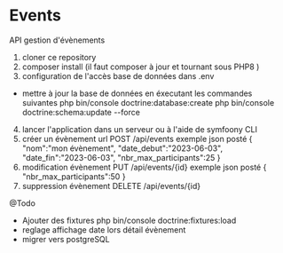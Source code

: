 # Events
API gestion d'évènements

1) cloner ce repository
2) composer install (il faut composer à jour et tournant sous PHP8 )
3) configuration de l'accès base de données dans .env
 * mettre à jour la base de données en éxecutant les commandes suivantes 
 php bin/console doctrine:database:create
 php bin/console doctrine:schema:update --force
4) lancer l'application dans un serveur ou à l'aide de symfoony CLI
5) créer un évènement
url POST /api/events
exemple json posté
{
"nom":"mon évènement",
"date_debut":"2023-06-03",
"date_fin":"2023-06-03",
"nbr_max_participants":25
}
6) modification évènement
PUT /api/events/{id}
exemple json posté
{
"nbr_max_participants":50
}
7) suppression évènement
DELETE /api/events/{id}

@Todo
- Ajouter des fixtures
php bin/console doctrine:fixtures:load
- reglage affichage date lors détail évènement
- migrer vers postgreSQL

